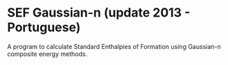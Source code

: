 # SEF Gaussian-n (update 2013 - Portuguese)
A program to calculate Standard Enthalpies of Formation using Gaussian-n composite energy methods.
